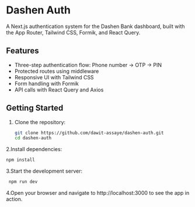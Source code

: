 # Dashen Auth

A Next.js authentication system for the Dashen Bank dashboard, built with the App Router, Tailwind CSS, Formik, and React Query.

## Features

- Three-step authentication flow: Phone number → OTP → PIN
- Protected routes using middleware
- Responsive UI with Tailwind CSS
- Form handling with Formik
- API calls with React Query and Axios

## Getting Started

1. Clone the repository:                                                                                                                                                                                                                                                                                                                                
   ```bash
   git clone https://github.com/dawit-assaye/dashen-auth.git
   cd dashen-auth
   ```                                                                                                                                                                                                                                                                                                                                                
2.Install dependencies:

```bash
npm install
```
3.Start the development server:
```bash
 npm run dev
```

4.Open your browser and navigate to http://localhost:3000 to see the app in action.

